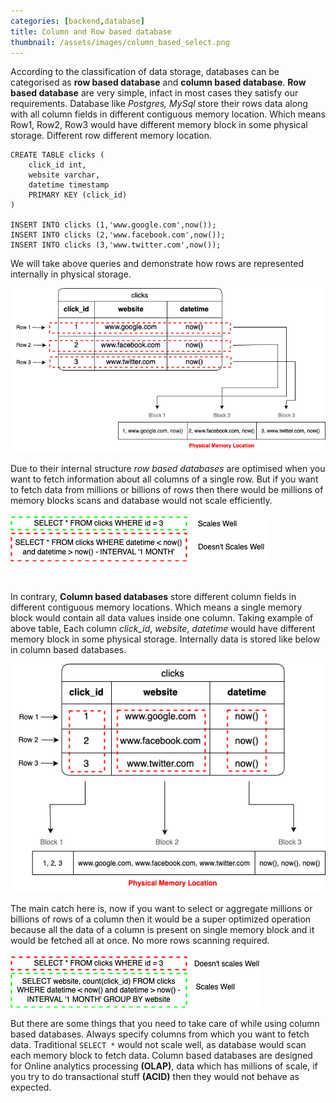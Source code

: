 ```yaml
---
categories: [backend,database]
title: Column and Row based database
thumbnail: /assets/images/column_based_select.png
---
```

According to the classification of data storage, databases can be categorised as **row based database** and **column based database**. 
**Row based database** are very simple, infact in most cases they satisfy our requirements. Database like *Postgres, MySql* store their rows data along with all column fields in different contiguous memory location. Which means Row1, Row2, Row3 would have different memory block in some physical storage. Different row different memory location.

```
CREATE TABLE clicks (
    click_id int,
    website varchar,
    datetime timestamp
    PRIMARY KEY (click_id)
)

INSERT INTO clicks (1,'www.google.com',now());
INSERT INTO clicks (2,'www.facebook.com',now());
INSERT INTO clicks (3,'www.twitter.com',now());
```

We will take above queries and demonstrate how rows are represented internally in physical storage.

![row_based_database](/assets/images/row_based.png)

Due to their internal structure *row based databases* are optimised when you want to fetch information about all columns of a single row. But if you want to fetch data from millions or billions of rows then there would be millions of memory blocks scans and database would not scale efficiently. 

![row_based_select](/assets/images/row_valid_query.png)

<br>

In contrary, **Column based databases** store different column fields in different contiguous memory locations. Which means a single memory block would contain all data values inside one column. Taking example of above table, Each column *click_id*, *website*, *datetime* would have different memory block in some physical storage. 
Internally data is stored like below in column based databases.

![column_based_database](/assets/images/columnar_based.png) 

The main catch here is, now if you want to select or aggregate millions or billions of rows of a column then it would be a super optimized operation because all the data of a column is present on single memory block and it would be fetched all at once. No more rows scanning required.
 
![column_based_select](/assets/images/column_based_select.png) 

But there are some things that you need to take care of while using column based databases. Always specify columns from which you want to fetch data. Traditional `SELECT *` would not scale well, as database would scan each memory block to fetch data. Column based databases are designed for Online analytics processing **(OLAP)**, data which has millions of scale, if you try to do transactional stuff **(ACID)** then they would not behave as expected.   